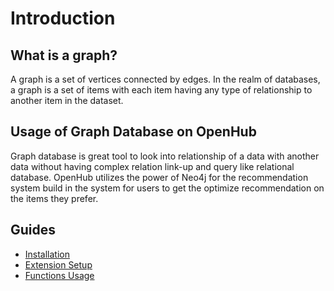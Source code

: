 # Introduction

## What is a graph?

A graph is a set of vertices connected by edges. In the realm of databases, a graph is a set of items with each item having any type of relationship to another item in the dataset.

## Usage of Graph Database on OpenHub

Graph database is great tool to look into relationship of a data with another data without having complex relation link-up and query like relational database. OpenHub utilizes the power of Neo4j for the recommendation system build in the system for users to get the optimize recommendation on the items they prefer.

## Guides

* [Installation](Install-Neo4J)
* [Extension Setup](Neo4j-Extension-Setup)
* [Functions Usage](Neo4J-Functions)
